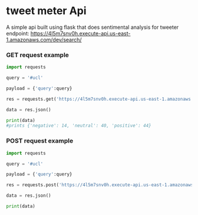 # tweet meter Api
A simple api built using flask that does sentimental analysis for tweeter
<br/>
endpoint: https://4l5m7snv0h.execute-api.us-east-1.amazonaws.com/dev/search/

### GET request example
```python
import requests

query = '#ucl'

payload = {'query':query}

res = requests.get('https://4l5m7snv0h.execute-api.us-east-1.amazonaws.com/dev/search/',params=payload)

data = res.json()

print(data)
#prints {'negative': 14, 'neutral': 40, 'positive': 44}

```
### POST request example
```python
import requests

query = '#ucl'

payload = {'query':query}

res = requests.post('https://4l5m7snv0h.execute-api.us-east-1.amazonaws.com/dev/search/',json=payload)

data = res.json()

print(data)

```

